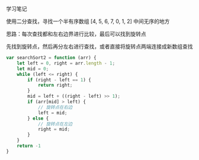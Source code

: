 学习笔记

使用二分查找，寻找一个半有序数组 [4, 5, 6, 7, 0, 1, 2] 中间无序的地方

思路：每次查找都和左右边界进行比较，最后可以找到旋转点

先找到旋转点，然后再分左右进行查找，或者直接将旋转点两端连接成新数组查找

``` js
var searchSort2 = function (arr) {
    let left = 0, right = arr.length - 1;
    let mid = 0;
    while (left <= right) {
        if (right - left == 1) {
            return right;
        }
        mid = left + ((right - left) >> 1);
        if (arr[mid] > left) {
            // 旋转点在右边
            left = mid;
        } else {
            // 旋转点在左边
            right = mid;
        }
    }
    return -1
}
```
